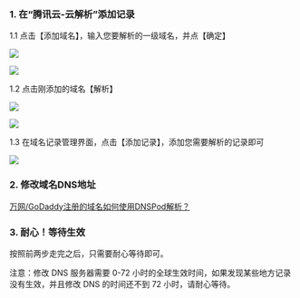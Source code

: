 ### 1. 在“腾讯云-云解析”添加记录

1.1 点击【添加域名】，输入您要解析的一级域名，并点【确定】

![](https://mc.qcloudimg.com/static/img/3c906608a8759c24cf9bd0391c74c896/1.png)

![](https://mc.qcloudimg.com/static/img/77b251ed2742071949bd6e79c054fdd5/2.png)

1.2 点击刚添加的域名【解析】

![](https://mc.qcloudimg.com/static/img/75878a81c6074509dfab0e15a8323ac0/3.png)

![](https://mc.qcloudimg.com/static/img/943fd0902cdea7b583b5e36112d83f13/4.png)

1.3 在域名记录管理界面，点击【添加记录】，添加您需要解析的记录即可

![](https://mc.qcloudimg.com/static/img/ffdd4fc499954a58567ae76e560bbbe6/5.png)

### 2. 修改域名DNS地址

[万网/GoDaddy注册的域名如何使用DNSPod解析？](/doc/product/302/5518)

### 3. 耐心！等待生效

按照前两步走完之后，只需要耐心等待即可。

注意：修改 DNS 服务器需要 0-72 小时的全球生效时间，如果发现某些地方记录没有生效，并且修改 DNS 的时间还不到 72 小时，请耐心等待。
